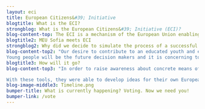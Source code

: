 ```yaml
---
layout: eci
title: European Citizens&#39; Initiative
blogtitle: What is the ECI?
strongblog: What is the European Citizens&#39; Initiative (ECI)?
blog-content-top: The ECI is a mechanism of the European Union enabling direct democratic participation of EU citizens. It provides an opportunity for citizens, particularly young people, to implement change and put their ideas on the European agenda and directly call on the European Commission to propose new laws. <br /> To do this, the organisers of a citizens&#39; initiative, also known as a citizens&#39;, committee, must be composed of at least 7 EU citizens, living in at least 7 different Member States. After the initiative has been formed and registered with the European Commission&#39;s website in one of the 23 official languages of the EU, there is a time span of 1 year for the citizens&#39; committee to collect the necessary support and 1 million certified online signatures in order for the ECI to be reviewed by the European Commission. Successful initiatives which reach 1 million signatures will participate in a hearing at the European Parliament to present the ECI. Subsequently, the European Commission will have 3 months to decide how it shall act on the initiative. It is also noteworthy that it is not binding for the European Commission to act on or adopt the ECI. <br /> More information and a database of current ECIs can be found <a href="https://europa.eu/citizens-initiative/_en">here</a>.
blogtitle2: MEU Sofia meets ECI
strongblog2: Why did we decide to simulate the process of a successful European Citizens’ Initiative?
blog-content-top2: "Our desire to contribute to an educated youth and empower the leaders of tomorrow is the driving force for this decision: by widening the scope of our conference to the youth of Bulgaria, we are aiming to involve them in an unparalleled European discourse. As citizens living in the European Union, the politics discussed in the European institutions impact our daily lives. Yet, not all topics which are important to us are being addressed or even part of the European agenda. Because of this, we wanted to show that there are many ways for European citizens to get involved. If our voices are not heard, nothing will change. There are multiple ways European citizens can actively engage, besides voting – yet these tools are usually not widely used. This is the reason we decided to shed light on one such participatory democratic tool: the European Citizens Initiative (ECI). With the rise of scepticism towards the European Union and its institutions, there is a pressing need for more educational projects which highlight the importance of active citizenship as a vital part of democracy.
Young people will be the future decision makers and it is concerning to see that traditionally the Bulgarian youth forms the least active group in all types of elections. In the last European Parliament elections, the youth in Bulgaria, aged 18-29, was the group with the smallest share of voters, amounting to only 12%. The number of voters in national elections is even lower: in the 2019 Sofia regional election young people were the least active group once again, with only 11%. We believe that educating young people about ways to get involved as a citizen is the core foundation needed for a democratic society and a more stable European Union."
blogtitle3: How will it go?
blog-content-top3: "In order to raise awareness about concrete means of exercising EU citizenship, we have partnered up with 3 Bulgarian high schools from 3 different regions. To prepare them to engage with European participatory democracy, we held a preparatory workshop, where the European Union, opportunities and the ECI were explained. Additionally, a panel discussion has been held called “Citizens’ Participation in the EU”.

With these tools, they were able to develop ideas for their own European Citizens’ Initiatives. Have a detailed look at the figure below for more details on the process in action!"
blog-image-middle3: Timeline.png
bumper-title: What is currently happening? Voting. Now we need you!
bumper-link: /vote
---
```

